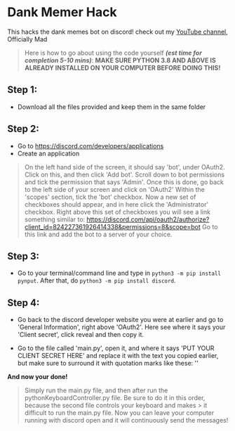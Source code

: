 # Dank Memer Hack
This hacks the dank memes bot on discord! check out my [YouTube channel](https://www.youtube.com/channel/UCUfiGXxeA1mXTa8VlsUnHow), Officially Mad

> Here is how to go about using the code yourself **_(est time for completion 5-10 mins)_**:
> **MAKE SURE PYTHON 3.8 AND ABOVE IS ALREADY INSTALLED ON YOUR COMPUTER BEFORE DOING THIS!**

## Step 1:
- Download all the files provided and keep them in the same folder

## Step 2:
- Go to https://discord.com/developers/applications
- Create an application

> On the left hand side of the screen, it should say 'bot', under OAuth2.
> Click on this, and then click 'Add bot'. Scroll down to bot permissions and tick the permission that says 'Admin'.
> Once this is done, go back to the left side of your screen and click on 'OAuth2'
> Within the 'scopes' section, tick the 'bot' checkbox.
> Now a new set of checkboxes should appear, and in here click the 'Administrator' checkbox.
> Right above this set of checkboxes you will see a link something similar to: https://discord.com/api/oauth2/authorize?client_id=824227361926414338&permissions=8&scope=bot
> Go to this link and add the bot to a server of your choice.

## Step 3:

- Go to your terminal/command line and type in `python3 -m pip install pynput`. After that, do `python3 -m pip install discord`.

## Step 4:

- Go back to the discord developer website you were at earlier and go to 'General Information', right above 'OAuth2'. Here see where it says your 'Client secret', click reveal and then copy it.

- Go to the file called 'main.py', open it, and where it says 'PUT YOUR CLIENT SECRET HERE' and replace it with the text you copied earlier, but make sure to surround it with quotation marks like these: ''

**And now your done!**

> Simply run the main.py file, and then after run the pythonKeyboardController.py file. Be sure to do it in this order, because the second file controls your keyboard and makes > it difficult to run the main.py file. Now you can leave your computer running with discord open and it will continuously send the messages!
